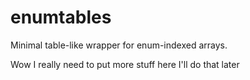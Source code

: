 # enumtables
Minimal table-like wrapper for enum-indexed arrays.

Wow I really need to put more stuff here I'll do that later
